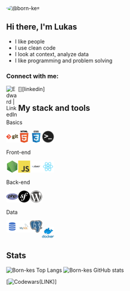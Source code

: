 <img class="avatar rounded-2 avatar-user" src="https://avatars.githubusercontent.com/u/8461323?s=400&amp;u=e982d7f06bcc5f14edb875da17dac5c75e3eae4e&amp;v=4" alt="@born-kes" width="200" height="200" style="border-radius:100%">

## Hi there, I'm Lukas

- I like people
- I use clean code
- I look at context, analyze data
- I like programming and problem solving

### Connect with me:

[<img align="left" alt="Edward | LinkedIn" width="32px" src="https://cdn.jsdelivr.net/npm/simple-icons@v3/icons/linkedin.svg" />][linkedin]

## My stack and tools

Basics

<img align="left" width="32px" alt="Git" src="https://raw.githubusercontent.com/github/explore/80688e429a7d4ef2fca1e82350fe8e3517d3494d/topics/git/git.png" />

<img align="left" width="32px" alt="HTML5" src="https://raw.githubusercontent.com/github/explore/80688e429a7d4ef2fca1e82350fe8e3517d3494d/topics/html/html.png" />

<img align="left" width="32px" alt="CSS3" src="https://raw.githubusercontent.com/github/explore/80688e429a7d4ef2fca1e82350fe8e3517d3494d/topics/css/css.png" />

<img align="" width="32px" alt="Terminal" src="https://raw.githubusercontent.com/github/explore/80688e429a7d4ef2fca1e82350fe8e3517d3494d/topics/terminal/terminal.png" />

Front-end

<img align="left" width="32px" alt="Node.js" src="https://raw.githubusercontent.com/github/explore/80688e429a7d4ef2fca1e82350fe8e3517d3494d/topics/nodejs/nodejs.png" />

<img align="left" width="32px" alt="JavaScript" src="https://raw.githubusercontent.com/github/explore/80688e429a7d4ef2fca1e82350fe8e3517d3494d/topics/javascript/javascript.png" />

<img align="left" width="32px" alt="jquery" src="https://raw.githubusercontent.com/github/explore/80688e429a7d4ef2fca1e82350fe8e3517d3494d/topics/jquery/jquery.png" />

<img align="" width="32px" alt="React" src="https://raw.githubusercontent.com/github/explore/80688e429a7d4ef2fca1e82350fe8e3517d3494d/topics/react/react.png" />

<img align="" width="0px" alt="Sass" src="https://raw.githubusercontent.com/github/explore/80688e429a7d4ef2fca1e82350fe8e3517d3494d/topics/sass/sass.png" />

Back-end

<img align="left" width="32px" alt="PHP" src="https://raw.githubusercontent.com/github/explore/80688e429a7d4ef2fca1e82350fe8e3517d3494d/topics/php/php.png" />

<img align="left" width="32px" alt="Symfony" src="https://raw.githubusercontent.com/github/explore/80688e429a7d4ef2fca1e82350fe8e3517d3494d/topics/symfony/symfony.png">

<img align="" width="32px" alt="WordPress" src="https://raw.githubusercontent.com/github/explore/80688e429a7d4ef2fca1e82350fe8e3517d3494d/topics/wordpress/wordpress.png">

Data

<img align="left" width="32px" alt="SQL" src="https://raw.githubusercontent.com/github/explore/80688e429a7d4ef2fca1e82350fe8e3517d3494d/topics/sql/sql.png" />

<img align="left" width="32px" alt="MySql" src="https://raw.githubusercontent.com/github/explore/80688e429a7d4ef2fca1e82350fe8e3517d3494d/topics/mysql/mysql.png" />

<img align="left" width="32px" alt="PostgreSQL" src="https://raw.githubusercontent.com/github/explore/80688e429a7d4ef2fca1e82350fe8e3517d3494d/topics/postgresql/postgresql.png" />

<img align="" height="0" src="https://raw.githubusercontent.com/github/explore/2d218e3aa252dc90eef269b34eeec1fbd15dc07e/topics/sqlite/sqlite.png">

<br/>

<img align=""  width="32px" src="https://raw.githubusercontent.com/github/explore/2d218e3aa252dc90eef269b34eeec1fbd15dc07e/topics/docker/docker.png">

## Stats

![Born-kes Top Langs](https://github-readme-stats.vercel.app/api/top-langs/?username=born-kes&layout=compact&theme=dark)
![Born-kes GitHub stats](https://github-readme-stats.vercel.app/api?username=born-kes&show_icons=true&theme=dark)

[![Codewars](https://github.r2v.ch/codewars?user=%C5%81ukasz%20Mar&stroke=%23BB432C&top_languages=true)(LINK)]
